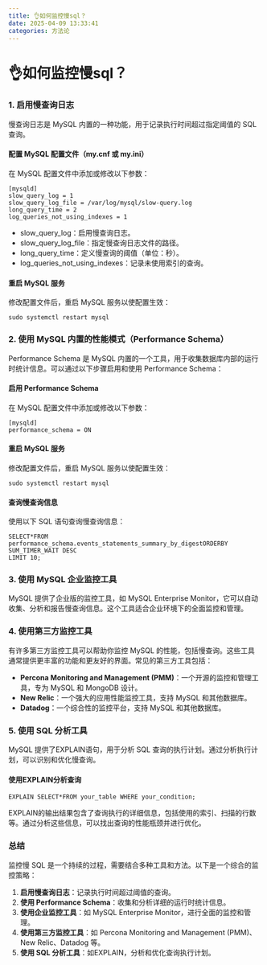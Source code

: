 ```yaml
---
title: 👌如何监控慢sql？
date: 2025-04-09 13:33:41
categories: 方法论
---
```


# 👌如何监控慢sql？
### 1. 启用慢查询日志
慢查询日志是 MySQL 内置的一种功能，用于记录执行时间超过指定阈值的 SQL 查询。

#### 配置 MySQL 配置文件（my.cnf 或 my.ini）
在 MySQL 配置文件中添加或修改以下参数：

```plain
[mysqld]
slow_query_log = 1
slow_query_log_file = /var/log/mysql/slow-query.log
long_query_time = 2
log_queries_not_using_indexes = 1
```

+ slow_query_log：启用慢查询日志。
+ slow_query_log_file：指定慢查询日志文件的路径。
+ long_query_time：定义慢查询的阈值（单位：秒）。
+ log_queries_not_using_indexes：记录未使用索引的查询。

#### 重启 MySQL 服务
修改配置文件后，重启 MySQL 服务以使配置生效：

```plain
sudo systemctl restart mysql
```

### 2. 使用 MySQL 内置的性能模式（Performance Schema）
Performance Schema 是 MySQL 内置的一个工具，用于收集数据库内部的运行时统计信息。可以通过以下步骤启用和使用 Performance Schema：

#### 启用 Performance Schema
在 MySQL 配置文件中添加或修改以下参数：

```plain
[mysqld]
performance_schema = ON
```

#### 重启 MySQL 服务
修改配置文件后，重启 MySQL 服务以使配置生效：

```plain
sudo systemctl restart mysql
```

#### 查询慢查询信息
使用以下 SQL 语句查询慢查询信息：

```plain
SELECT*FROM performance_schema.events_statements_summary_by_digestORDERBY SUM_TIMER_WAIT DESC
LIMIT 10;
```

### 3. 使用 MySQL 企业监控工具
MySQL 提供了企业版的监控工具，如 MySQL Enterprise Monitor，它可以自动收集、分析和报告慢查询信息。这个工具适合企业环境下的全面监控和管理。

### 4. 使用第三方监控工具
有许多第三方监控工具可以帮助你监控 MySQL 的性能，包括慢查询。这些工具通常提供更丰富的功能和更友好的界面。常见的第三方工具包括：

+ **Percona Monitoring and Management (PMM)**：一个开源的监控和管理工具，专为 MySQL 和 MongoDB 设计。
+ **New Relic**：一个强大的应用性能监控工具，支持 MySQL 和其他数据库。
+ **Datadog**：一个综合性的监控平台，支持 MySQL 和其他数据库。

### 5. 使用 SQL 分析工具
MySQL 提供了EXPLAIN语句，用于分析 SQL 查询的执行计划。通过分析执行计划，可以识别和优化慢查询。

#### 使用EXPLAIN分析查询
```plain
EXPLAIN SELECT*FROM your_table WHERE your_condition;
```

EXPLAIN的输出结果包含了查询执行的详细信息，包括使用的索引、扫描的行数等。通过分析这些信息，可以找出查询的性能瓶颈并进行优化。

### 总结
监控慢 SQL 是一个持续的过程，需要结合多种工具和方法。以下是一个综合的监控策略：

1. **启用慢查询日志**：记录执行时间超过阈值的查询。
2. **使用 Performance Schema**：收集和分析详细的运行时统计信息。
3. **使用企业监控工具**：如 MySQL Enterprise Monitor，进行全面的监控和管理。
4. **使用第三方监控工具**：如 Percona Monitoring and Management (PMM)、New Relic、Datadog 等。
5. **使用 SQL 分析工具**：如EXPLAIN，分析和优化查询执行计划。